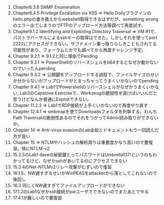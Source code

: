 1. Chapter6.3.6 SNMP Enumeration
2. Chapter8.4.5 Privilege Escalation via XSS => Hello Dollyプラグインのhello.phpの書き換えからwebshell取得できるはずだが、something wrongのエラー出てしまうのでFTPのアップロード方法等調べて再度試す。
3. Chapter9.1.2 Identifying and Exploiting Directory Traversal => VM #1で、パストラバーサルによるsshキーの取得はできた。しかしそれを使ってport 2222にアクセスができない。サブドメイン乗っ取りらしきこともされてる可能性があり、フォーラムとかでも調べてから再度チャレンジ予定。
4. Chapter 9.2.1 => 9.1.2と同じ理由でPending
5. Chapter 9.3.1 => PowerShellのリバースシェルをb64するとなぜか動かないのでいったんpending
6. Chapter 9.3.2 => 公開鍵をアップロードする過程で、ファイルサイズのせいか分からないがアップロードがとまっちゃってうまくいかないのでpending
7. Chapter 9.4.1 => Lab1でPowershellのリバースシェルがなぜかうまくいかない, Lab3のCapstone Exerciseで、Werkzeugの脆弱性を突けばいいんだと思うけどなんか普通にExploitできない。
8. Chapter 11.2.2 => Lab1でRDP接続が上手くいかないので再度やり直す
9. Chapter 12.4.1 => smbmapを使てDownloadsフォルダを列挙する。わんちPath Traversalの脆弱性あるのでそれをつかってAdmin読み取りができないか。
10. Chapter 14 => Anti-virus evasionのLab全般とドキュメントもう一回読んだ方が良い
11. Chapter 15 => NTLMやハッシュの解析周りは重要度かなり高いので要復習。特にNTLM-v2
12. 15.2.5のLab1 daveの秘密鍵とってパスワードはUmbrella137!というのもわかってるけど、なぜかsshがあいてるのにアクセスできない
13. 15.3.4のNet-NTLMv2リレー攻撃がむずいので復習
14. 16.1.5、NW遅すぎるせいかWinPEASをattackerから落としてこれないので後回し
15. 16.2 同じくNW遅すぎてファイルアップロードができない
16. 17.1.2のLab1なぜかssh接続がjoeユーザでできないのでまたあとでやる
17. 17.4.1が難しいので要復習
